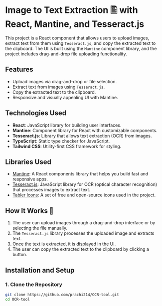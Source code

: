 # Image to Text Extraction 🖺 with React, Mantine, and Tesseract.js

This project is a React component that allows users to upload images, extract text from them using `Tesseract.js`, and copy the extracted text to the clipboard. The UI is built using the `Mantine` component library, and the project includes drag-and-drop file uploading functionality.

## Features

- Upload images via drag-and-drop or file selection.
- Extract text from images using `Tesseract.js`.
- Copy the extracted text to the clipboard.
- Responsive and visually appealing UI with Mantine.

## Technologies Used

- **React**: JavaScript library for building user interfaces.
- **Mantine**: Component library for React with customizable components.
- **Tesseract.js**: Library that allows text extraction (OCR) from images.
- **TypeScript**: Static type checker for JavaScript.
- **Tailwind CSS**: Utility-first CSS framework for styling.
  
## Libraries Used

- [Mantine](https://mantine.dev/): A React components library that helps you build fast and responsive apps.
- [Tesseract.js](https://github.com/naptha/tesseract.js): JavaScript library for OCR (optical character recognition) that processes images to extract text.
- [Tabler Icons](https://tabler-icons.io/): A set of free and open-source icons used in the project.

## How It Works 🔎

1. The user can upload images through a drag-and-drop interface or by selecting the file manually.
2. The `Tesseract.js` library processes the uploaded image and extracts text.
3. Once the text is extracted, it is displayed in the UI.
4. The user can copy the extracted text to the clipboard by clicking a button.

## Installation and Setup

### 1. Clone the Repository

```bash
git clone https://github.com/prachi214/OCR-tool.git
cd OCR-tool
